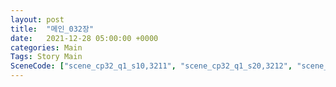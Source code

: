 ```yaml
---
layout: post
title:  "메인_032장"
date:   2021-12-28 05:00:00 +0000
categories: Main
Tags: Story Main
SceneCode: ["scene_cp32_q1_s10,3211", "scene_cp32_q1_s20,3212", "scene_cp32_q2_s10,3221", "scene_cp32_q2_s20,3222", "scene_cp32_q3_s10,3231", "scene_cp32_q3_s20,3232", "scene_cp32_q4_s10,3241", "scene_cp32_q4_s20,3242", "scene_cp32_q4_s30,3243"]
---
```

